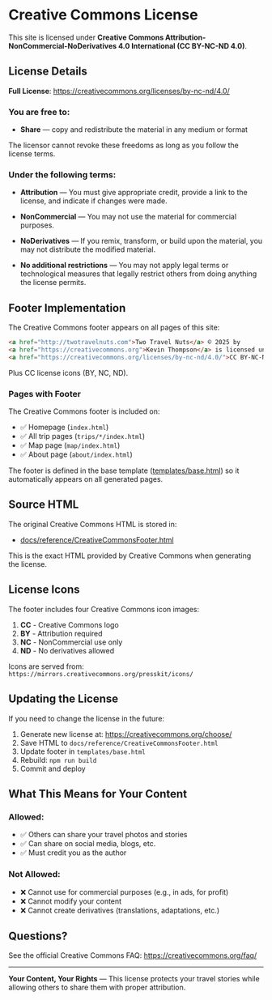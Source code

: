 # Creative Commons License

This site is licensed under **Creative Commons Attribution-NonCommercial-NoDerivatives 4.0 International (CC BY-NC-ND 4.0)**.

## License Details

**Full License**: https://creativecommons.org/licenses/by-nc-nd/4.0/

### You are free to:

- **Share** — copy and redistribute the material in any medium or format

The licensor cannot revoke these freedoms as long as you follow the license terms.

### Under the following terms:

- **Attribution** — You must give appropriate credit, provide a link to the license, and indicate if changes were made.

- **NonCommercial** — You may not use the material for commercial purposes.

- **NoDerivatives** — If you remix, transform, or build upon the material, you may not distribute the modified material.

- **No additional restrictions** — You may not apply legal terms or technological measures that legally restrict others from doing anything the license permits.

## Footer Implementation

The Creative Commons footer appears on all pages of this site:

```html
<a href="http://twotravelnuts.com">Two Travel Nuts</a> © 2025 by
<a href="https://creativecommons.org">Kevin Thompson</a> is licensed under
<a href="https://creativecommons.org/licenses/by-nc-nd/4.0/">CC BY-NC-ND 4.0</a>
```

Plus CC license icons (BY, NC, ND).

### Pages with Footer

The Creative Commons footer is included on:

- ✅ Homepage (`index.html`)
- ✅ All trip pages (`trips/*/index.html`)
- ✅ Map page (`map/index.html`)
- ✅ About page (`about/index.html`)

The footer is defined in the base template ([templates/base.html](../../templates/base.html)) so it automatically appears on all generated pages.

## Source HTML

The original Creative Commons HTML is stored in:
- [docs/reference/CreativeCommonsFooter.html](CreativeCommonsFooter.html)

This is the exact HTML provided by Creative Commons when generating the license.

## License Icons

The footer includes four Creative Commons icon images:

1. **CC** - Creative Commons logo
2. **BY** - Attribution required
3. **NC** - NonCommercial use only
4. **ND** - No derivatives allowed

Icons are served from: `https://mirrors.creativecommons.org/presskit/icons/`

## Updating the License

If you need to change the license in the future:

1. Generate new license at: https://creativecommons.org/choose/
2. Save HTML to `docs/reference/CreativeCommonsFooter.html`
3. Update footer in `templates/base.html`
4. Rebuild: `npm run build`
5. Commit and deploy

## What This Means for Your Content

### Allowed:
- ✅ Others can share your travel photos and stories
- ✅ Can share on social media, blogs, etc.
- ✅ Must credit you as the author

### Not Allowed:
- ❌ Cannot use for commercial purposes (e.g., in ads, for profit)
- ❌ Cannot modify your content
- ❌ Cannot create derivatives (translations, adaptations, etc.)

## Questions?

See the official Creative Commons FAQ: https://creativecommons.org/faq/

---

**Your Content, Your Rights** — This license protects your travel stories while allowing others to share them with proper attribution.

